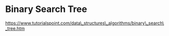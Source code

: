 # Binary Search Tree

https://www.tutorialspoint.com/data\_structures\_algorithms/binary\_search\_tree.htm



